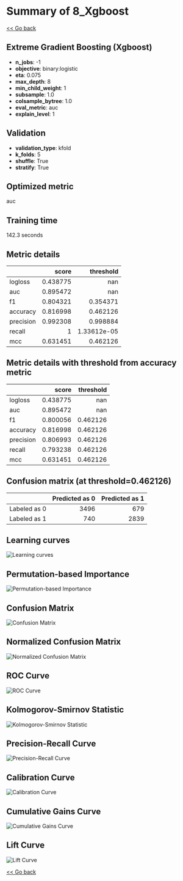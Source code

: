 # Summary of 8_Xgboost

[<< Go back](../README.md)


## Extreme Gradient Boosting (Xgboost)
- **n_jobs**: -1
- **objective**: binary:logistic
- **eta**: 0.075
- **max_depth**: 8
- **min_child_weight**: 1
- **subsample**: 1.0
- **colsample_bytree**: 1.0
- **eval_metric**: auc
- **explain_level**: 1

## Validation
 - **validation_type**: kfold
 - **k_folds**: 5
 - **shuffle**: True
 - **stratify**: True

## Optimized metric
auc

## Training time

142.3 seconds

## Metric details
|           |    score |     threshold |
|:----------|---------:|--------------:|
| logloss   | 0.438775 | nan           |
| auc       | 0.895472 | nan           |
| f1        | 0.804321 |   0.354371    |
| accuracy  | 0.816998 |   0.462126    |
| precision | 0.992308 |   0.998884    |
| recall    | 1        |   1.33612e-05 |
| mcc       | 0.631451 |   0.462126    |


## Metric details with threshold from accuracy metric
|           |    score |   threshold |
|:----------|---------:|------------:|
| logloss   | 0.438775 |  nan        |
| auc       | 0.895472 |  nan        |
| f1        | 0.800056 |    0.462126 |
| accuracy  | 0.816998 |    0.462126 |
| precision | 0.806993 |    0.462126 |
| recall    | 0.793238 |    0.462126 |
| mcc       | 0.631451 |    0.462126 |


## Confusion matrix (at threshold=0.462126)
|              |   Predicted as 0 |   Predicted as 1 |
|:-------------|-----------------:|-----------------:|
| Labeled as 0 |             3496 |              679 |
| Labeled as 1 |              740 |             2839 |

## Learning curves
![Learning curves](learning_curves.png)

## Permutation-based Importance
![Permutation-based Importance](permutation_importance.png)
## Confusion Matrix

![Confusion Matrix](confusion_matrix.png)


## Normalized Confusion Matrix

![Normalized Confusion Matrix](confusion_matrix_normalized.png)


## ROC Curve

![ROC Curve](roc_curve.png)


## Kolmogorov-Smirnov Statistic

![Kolmogorov-Smirnov Statistic](ks_statistic.png)


## Precision-Recall Curve

![Precision-Recall Curve](precision_recall_curve.png)


## Calibration Curve

![Calibration Curve](calibration_curve_curve.png)


## Cumulative Gains Curve

![Cumulative Gains Curve](cumulative_gains_curve.png)


## Lift Curve

![Lift Curve](lift_curve.png)



[<< Go back](../README.md)

